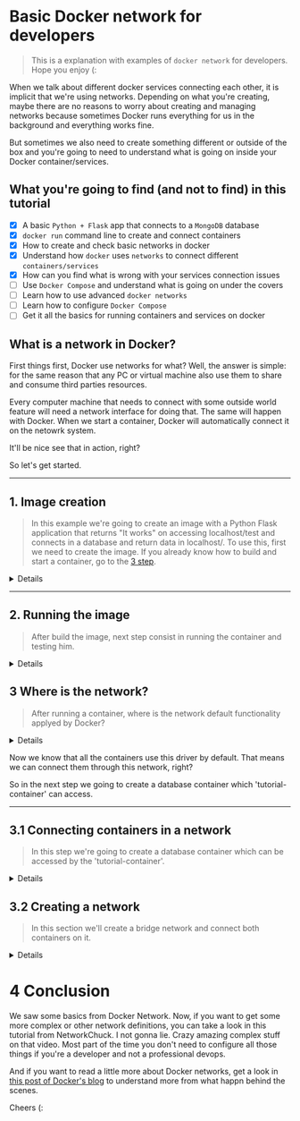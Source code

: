 # Basic Docker network for developers

>This is a explanation with examples of `docker network` for developers. Hope you enjoy (:

When we talk about different docker services connecting each other, it is implicit that we're using networks. Depending on what you're creating, maybe there are no reasons to worry about creating and managing networks because sometimes Docker runs everything for us in the background and everything works fine. 

But sometimes we also need to create something different or outside of the box and you're going to need to understand what is going on inside your Docker container/services.

## What you're going to find (and not to find) in this tutorial

- [x] A basic `Python + Flask` app that connects to a `MongoDB` database
- [x] `docker run` command line to create and connect containers
- [x] How to create and check basic networks in docker
- [x] Understand how `docker` uses `networks` to connect different `containers/services`
- [x] How can you find what is wrong with your services connection issues
- [ ] Use `Docker Compose` and understand what is going on under the covers
- [ ] Learn how to use advanced `docker networks`
- [ ] Learn how to configure `Docker Compose`
- [ ] Get it all the basics for running containers and services on docker 

## What is a network in Docker?

First things first, Docker use networks for what? Well, the answer is simple: for the same reason that any PC or virtual machine also use them to share and consume third parties resources. 

Every computer machine that needs to connect with some outside world feature will need a network interface for doing that. The same will happen with Docker. When we start a container, Docker will automatically connect it on the netowrk system. 

It'll be nice see that in action, right? 

So let's get started.

---

## 1. Image creation
>In this example we're going to create an image with a Python Flask application that returns "It works" on accessing localhost/test and connects in a database and return data in localhost/. To use this, first we need to create the image. If you already know how to build and start a container, go to the [3 step](#3-where-is-the-network).

<details>

In the /tutorial folder, type the command below:

`docker build . -t tutorial-image`

This going to create an image using the Dockerfile in that folder. This file includes just two important elements:

1. the installation of all dependencies inside the requirements.txt file that includes `Flask` and `flask-mongoengine` packages
2. running the app.py when it finishes

After running the command, we can check if the image was created by typing `docker images`:

![image](/assets/img/0.png)

</details>

---
## 2. Running the image
> After build the image, next step consist in running the container and testing him.
<details>

To run the image, we can type the command below:

`docker run --name tutorial-container -p 80:5000 -d tutorial-image`

After running the command above, we can check this out by typing the `docker ps` and searching for the "tutorial-container" in the list.

<div>

![image](/assets/img/0.1.png)
</div>

If the status is up and running, this means that we're able to access the `flask` application on the following address: `http://localhost/test` and see the API result telling that "It works!".

<div align="center">

![image](/assets/img/1.png)

</div>

Here is what the command is actually doing:

1. --name able us to set a name to the container, as can be verified in the `docker ps` result. If we skip this, Docker will set a name randomly for us.
2. -p flag is very important to make the application works. If we jump over this, nothing will work by accessing localhost/test. -p means that we're connecting the 80 port of the host to the 5000 port of the container. Do yout remember that the Flask uses 5000 port by default? Whitout this flag we're not able to reach the application running inside the container.
3. -d flag is just to run the container in background mode, so we can keep using the terminal to run some other commands.
4. Last but not least, the "tutorial-image" is just the image that we wanna run.

</details>


## 3 Where is the network?
> After running a container, where is the network default functionality applyed by Docker?

<details>

By default, Docker have three default network modes: bridge, host and none. We can see this by typing `docker network ls`:

![image](/assets/img/2.png)

Those are some of the [default Docker network drivers](https://docs.docker.com/network/). Bridge, the first one, as his name suggests, is used by containers that need to communicate. This is the default network driver of any container when we don't specify a driver. Also, this is the most commom drive that we're going to use for simple services aplications and architectures.

Host is a driver that allows the container bind to the host network. If we used this driver, that means the container would beacome just like any other machine inside the network host.

Finally, the none driver means that really there is none network enable on the running container.

><small>In the [Docker documentation there are also the overlay, ipvlan and macvlan](https://docs.docker.com/network/) drivers. But in this article we're going to use bridge only. If you want more examples of those other drivers, check out the [conclusion](#4-conclusion) topic after reading (:</small>

As we saw, bridge is the default driver of any non specified network container. So, our tutorial-container must be using this driver. We can see whether this is true by accessing the network or the container inspector.

Typing `docker network inspect bridge` it will show us the bridge driver configuration. And in some point there is an object called "Containers" that contains all the containers using this driver.

<div align="center">

![image](/assets/img/3.png)

</div>

And the `docker container inspect tutorial-container` also will show us the inspector where in some point it'll be and object called "Networks" that list the networks used by the tutorial-container.

<div align="center">

![image](/assets/img/4.png)

</div>

</details>

Now we know that all the containers use this driver by default. That means we can connect them through this network, right? 

So in the next step we going to create a database container which 'tutorial-container' can access.

---

## 3.1 Connecting containers in a network
> In this step we're going to create a database container which can be accessed by the 'tutorial-container'.

<details>
First things first, let's access the `localhost/` address and see what happens.

<div align="center">

![image](/assets/img/5.png)
<small>If you try it, you'll get an 500 error.</small>
</div>

This is happening because when we try to reach the localhost root address, the `Flask` application try to connect in a `Mongodb` database and retrieve all the data inside it. You can verify this by openning and reading the comments whithin the [app.py file in the tutorial folder](/tutorial/app.py).

> To solve this problem, let's try to create a Mongo container.

First things first, let's take a look on the [MongoDB Docker image documentation](https://hub.docker.com/_/mongo). To create a container using Mongo we can run the "mongo" official image and set the environment variables to match with the ones in the app.py file. If you don't know what are the environment variables, take a look on my previus post by [clicking here](https://feerposser.medium.com/docker-and-docker-compose-env-file-tutorial-daefb5605e0e).

`docker run -e MONGO_INITDB_ROOT_USERNAME=admin -e MONGO_INITDB_ROOT_PASSWORD=admin -d --name tutorial-mongo-container mongo`

If you don't have the mongo image on your local cache, Docker will download it on Docker Hub and run the container with name "tutorial-mongo-container" or any other name that you want.  You can check this out by typing `docker images` and `docker ps` to check the mongo image followed by the running container.

And as you can imagine, while the container has been created, Docker set him to the bridge network driver.

We can run the same command used before to get a list of containers using bridge driver: `docker network inspect bridge`. And in the containers list we can found the mongodb container.

<div align="center">

![](/assets/img/6.png)
<small>The same will happen if we run "docker container inspect tutorial-mongo-container". Bridge will be there in the network settings.</small>
</div>

Now, when we access the `localhost`, maybe a empty list of data will be sort in the screem, right?

The answer is: no. The same Internal Server Error will appear. 

This is happening because we need to connect both containers in a same network.

</details>

## 3.2 Creating a network
> In this section we'll create a bridge network and connect both containers on it. 

<details>

To do this, first let's stop the containers and after the network creation we can start them using the container network flag.

`docker stop tutorial-mongo-container tutorial-container`

To create a new Docker bridge network, just type the command below:

`docker network create tutorial-network`

Docker uses the bridge driver as default to create containers and also to create networks. Running `docker network ls` you be able to see the network in the list:

<div align="center">

![image](/assets/img/7.png)

</div>

Now, when we run the containers we must use the --network flag to specify the network that we just created. 

`docker run -e MONGO_INITDB_ROOT_USERNAME=admin -e MONGO_INITDB_ROOT_PASSWORD=admin -d --name tutorial-mongo-container --network tutorial-network mongo`

`docker run --name tutorial-container -p 80:5000 -d --network tutorial-network tutorial-image`

To certify that both containers are in the same network, we can inspect the tutrial-network by typing

`docker network inspect tutorial-network`

<div align="center">

![image](/assets/img/8.png)

</div>

And when we access the `localhost`, we expect to see a empty list of data. But this will not happn. The same Internal Server Error will appear. But Why?

The answer is simple. In the app.py file, on the mongodb configuration, the "host" attribute need to be set with the database ip address or domain. 

But when we're using Docker in this situation, we do not need to get the ip address and set it manually. We can just use the container name as the domain because Docker implements an internal DNS (Domain Name Service) that can handdle everything for us. Cool isn't it?

The tutorial-image generated with the app.py are using "mongo" as the domain name of the database. To be able to connect in our mongo container we can fix in two ways:

1. Stop the tutorial-container, delete its image, update the app.py file to use the name of our container, build the image again and run the container.
2. Just stop the mongo container and start it again using "mongo" as the container name.

As the second solution is  simpler for this example, I'll choose this one. 

1. docker stop tutorial-mongo-container
2. docker run -e MONGO_INITDB_ROOT_USERNAME=admin -e MONGO_INITDB_ROOT_PASSWORD=admin -d --network tutorial-network --name mongo mongo

<div align="center">

![](/assets/img/9.png)

</div>

Now our application container is successfully reaching the database container and retrieve all its data (in this case there is no one, but you get the idea).

</details>

# 4 Conclusion

We saw some basics from Docker Network. Now, if you want to get some more complex or other network definitions, you can take a look in <a src="https://www.youtube.com/watch?v=bKFMS5C4CG0">this tutorial</a> from NetworkChuck. I not gonna lie. Crazy amazing complex stuff on that video. Most part of the time you don't need to configure all those things if you're a developer and not a professional devops. 

And if you want to read a little more about Docker networks, get a look in [this post of Docker's blog](https://www.docker.com/blog/understanding-docker-networking-drivers-use-cases/) to understand more from what happn behind the scenes.

Cheers (: